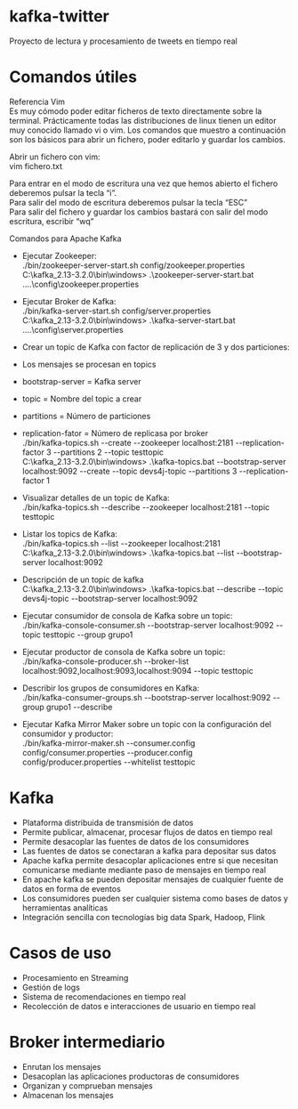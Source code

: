 # kafka-twitter
Proyecto de lectura y procesamiento de tweets en tiempo real

# Comandos útiles

Referencia Vim  
Es muy cómodo poder editar ficheros de texto directamente sobre la terminal. Prácticamente
todas las distribuciones de linux tienen un editor muy conocido llamado vi o vim. Los comandos
que muestro a continuación son los básicos para abrir un fichero, poder editarlo y guardar los
cambios.

Abrir un fichero con vim:  
vim fichero.txt

Para entrar en el modo de escritura una vez que hemos abierto el fichero deberemos pulsar la
tecla “i”.  
Para salir del modo de escritura deberemos pulsar la tecla “ESC”  
Para salir del fichero y guardar los cambios bastará con salir del modo escritura, escribir “wq”

Comandos para Apache Kafka
- Ejecutar Zookeeper:  
./bin/zookeeper-server-start.sh config/zookeeper.properties  
C:\kafka_2.13-3.2.0\bin\windows> .\zookeeper-server-start.bat ..\..\config\zookeeper.properties

- Ejecutar Broker de Kafka:  
./bin/kafka-server-start.sh config/server.properties  
C:\kafka_2.13-3.2.0\bin\windows> .\kafka-server-start.bat ..\..\config\server.properties

- Crear un topic de Kafka con factor de replicación de 3 y dos particiones:  
- Los mensajes se procesan en topics 
- bootstrap-server = Kafka server
- topic = Nombre del topic a crear
- partitions = Número de particiones
- replication-fator = Número de replicasa por broker  
./bin/kafka-topics.sh --create --zookeeper localhost:2181 --replication-factor 3 --partitions 2 --topic testtopic  
C:\kafka_2.13-3.2.0\bin\windows> .\kafka-topics.bat --bootstrap-server localhost:9092 --create --topic devs4j-topic --partitions 3 --replication-factor 1  
- Visualizar detalles de un topic de Kafka:  
./bin/kafka-topics.sh --describe --zookeeper localhost:2181 --topic testtopic

- Listar los topics de Kafka:  
./bin/kafka-topics.sh --list --zookeeper localhost:2181  
C:\kafka_2.13-3.2.0\bin\windows> .\kafka-topics.bat --list --bootstrap-server localhost:9092  

- Descripción de un topic de kafka  
C:\kafka_2.13-3.2.0\bin\windows> .\kafka-topics.bat --describe --topic devs4j-topic --bootstrap-server localhost:9092  

- Ejecutar consumidor de consola de Kafka sobre un topic:  
./bin/kafka-console-consumer.sh --bootstrap-server localhost:9092 --topic testtopic --group grupo1

- Ejecutar productor de consola de Kafka sobre un topic:  
./bin/kafka-console-producer.sh --broker-list localhost:9092,localhost:9093,localhost:9094 --topic testtopic

- Describir los grupos de consumidores en Kafka:  
./bin/kafka-consumer-groups.sh --bootstrap-server localhost:9092 --group grupo1 --describe

- Ejecutar Kafka Mirror Maker sobre un topic con la configuración del consumidor y productor:  
./bin/kafka-mirror-maker.sh --consumer.config config/consumer.properties --producer.config config/producer.properties --whitelist testtopic

# Kafka
- Plataforma distribuida de transmisión de datos
- Permite publicar, almacenar, procesar flujos de datos en tiempo real
- Permite desacoplar las fuentes de datos de los consumidores 
- Las fuentes de datos se conectaran a kafka para depositar sus datos
- Apache kafka permite desacoplar aplicaciones entre si que necesitan comunicarse mediante mediante paso de mensajes en tiempo real
- En apache kafka se pueden depositar mensajes de cualquier fuente de datos en forma de eventos
- Los consumidores pueden ser cualquier sistema como bases de datos y herramientas analíticas
- Integración sencilla con tecnologías big data Spark, Hadoop, Flink

# Casos de uso
- Procesamiento en Streaming
- Gestión de logs
- Sistema de recomendaciones en tiempo real
- Recolección de datos e interacciones de usuario en tiempo real 

# Broker intermediario
- Enrutan los mensajes
- Desacoplan las aplicaciones productoras de consumidores
- Organizan y comprueban mensajes
- Almacenan los mensajes
